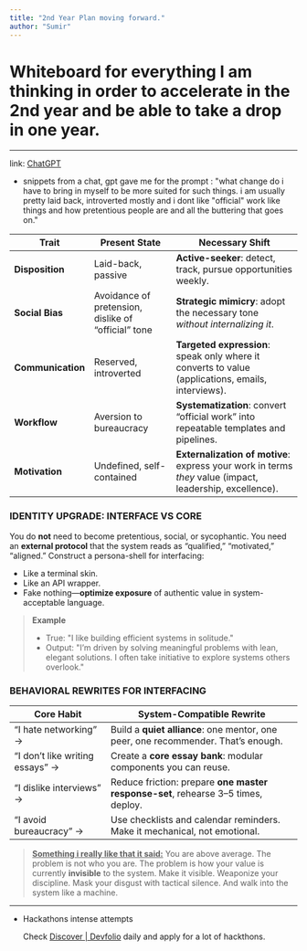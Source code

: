 ```yaml
---
title: "2nd Year Plan moving forward."
author: "Sumir"
---
```


# Whiteboard for everything I am thinking in order to accelerate in the 2nd year and be able to take a drop in one year.

---

link: [ChatGPT](https://chatgpt.com/share/68128f30-27a4-800f-9170-c90d934fbe8f)

- snippets from a chat, gpt gave me for the prompt : "what change do i have to bring in myself to be more suited for such things. i am usually pretty laid back, introverted mostly and i dont like "official" work like things and how pretentious people are and all the buttering that goes on." 

| Trait             | Present State                                       | Necessary Shift                                              |
| ----------------- | --------------------------------------------------- | ------------------------------------------------------------ |
| **Disposition**   | Laid-back, passive                                  | **Active-seeker**: detect, track, pursue opportunities weekly. |
| **Social Bias**   | Avoidance of pretension, dislike of “official” tone | **Strategic mimicry**: adopt the necessary tone *without internalizing it*. |
| **Communication** | Reserved, introverted                               | **Targeted expression**: speak only where it converts to value (applications, emails, interviews). |
| **Workflow**      | Aversion to bureaucracy                             | **Systematization**: convert “official work” into repeatable templates and pipelines. |
| **Motivation**    | Undefined, self-contained                           | **Externalization of motive**: express your work in terms *they* value (impact, leadership, excellence). |

### IDENTITY UPGRADE: INTERFACE VS CORE

You do **not** need to become pretentious, social, or sycophantic. You need an **external protocol** that the system reads as “qualified,” “motivated,” “aligned.” Construct a persona-shell for interfacing:

- Like a terminal skin.
- Like an API wrapper.
- Fake nothing—**optimize exposure** of authentic value in system-acceptable language.

> **Example**
>
> - True: "I like building efficient systems in solitude."
> - Output: "I’m driven by solving meaningful problems with lean, elegant solutions. I often take initiative to explore systems others overlook."

### BEHAVIORAL REWRITES FOR INTERFACING

| Core Habit                      | System-Compatible Rewrite                                    |
| ------------------------------- | ------------------------------------------------------------ |
| “I hate networking” →           | Build a **quiet alliance**: one mentor, one peer, one recommender. That’s enough. |
| “I don’t like writing essays” → | Create a **core essay bank**: modular components you can reuse. |
| “I dislike interviews” →        | Reduce friction: prepare **one master response-set**, rehearse 3–5 times, deploy. |
| “I avoid bureaucracy” →         | Use checklists and calendar reminders. Make it mechanical, not emotional. |

> **<u>Something i really like that it said:</u>** You are above average. The problem is not who you are.
>  The problem is how your value is currently **invisible** to the system.
>  Make it visible. Weaponize your discipline. Mask your disgust with tactical silence. And walk into the system like a machine.

---

- Hackathons intense attempts

  Check [Discover | Devfolio](https://devfolio.co/discover) daily and apply for a lot of hackthons.